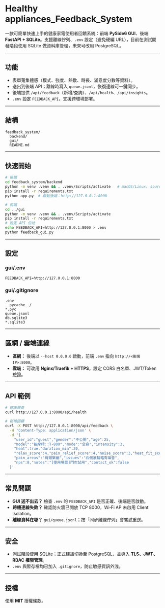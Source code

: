 # Healthy appliances_Feedback_System 

一款可簡單快速上手的健康家電使用者回饋系統：前端 **PySide6 GUI**、後端 **FastAPI + SQLite**。支援離線佇列、`.env` 設定（避免硬編 URL），目前在測試開發階段使用 SQLite 做資料庫管理，未來可改用 PostgreSQL。

---

## 功能

* 表單蒐集體感（模式、強度、熱敷、時長、滿意度分數等資料）。
* 送出到後端 API；離線時寫入 `queue.jsonl`，恢復連線可一鍵同步。
* 後端提供 `/api/feedback`（新增/查詢）、`/api/health`、`/api/insights`。
* `.env` 設定 `FEEDBACK_API`，支援跨環境部署。

---

## 結構

```
feedback_system/
  backend/
  gui/
  README.md
```

---

## 快速開始

```bash
# 後端
cd feedback_system/backend
python -m venv .venv && . .venv/Scripts/activate   # macOS/Linux: source .venv/bin/activate
pip install -r requirements.txt
python app.py  # 啟動後端：http://127.0.0.1:8000

# 前端
cd ../gui
python -m venv .venv && . .venv/Scripts/activate
pip install -r requirements.txt
# 設定 API 位址
echo FEEDBACK_API=http://127.0.0.1:8000 > .env
python feedback_gui.py
```

---

## 設定

### gui/.env

```
FEEDBACK_API=http://127.0.0.1:8000
```

### gui/.gitignore

```
.env
__pycache__/
*.pyc
queue.jsonl
db.sqlite3
*.sqlite3
```

---

## 區網 / 雲端連線

* **區網：** 後端以 `--host 0.0.0.0` 啟動，前端 `.env` 指向 `http://<後端IP>:8000`。
* **雲端：** 可改用 **Nginx/Traefik + HTTPS**，設定 CORS 白名單、JWT/Token 驗證。

---

## API 範例

```bash
# 健康檢查
curl http://127.0.0.1:8000/api/health

# 新增回饋
curl -X POST http://127.0.0.1:8000/api/feedback \
  -H 'Content-Type: application/json' \
  -d '{
    "user_id":"guest","gender":"不公開","age":25,
    "model":"按摩椅::T-800","mode":"全身","intensity":3,
    "heat":true,"duration_min":20,
    "relax_score":4,"pain_relief_score":4,"noise_score":3,"heat_fit_score":4,
    "pain_areas":"肩頸緊繃","issues":"右側滾輪略有噪音",
    "nps":8,"notes":"[使用場景]門市試用","contact_ok":false
  }'
```

---

## 常見問題

* **GUI 送不出去？** 檢查 `.env` 的 `FEEDBACK_API` 是否正確、後端是否啟動。
* **跨機連線失敗？** 確認防火牆已開放 TCP 8000，Wi‑Fi AP 未啟用 Client Isolation。
* **離線資料在哪？** `gui/queue.jsonl`；按「同步離線佇列」會嘗試重送。

---

## 安全

* 測試階段使用 SQLite；正式建議切換至 PostgreSQL，並導入 **TLS、JWT、RBAC 權限管理**。
* `.env` 與暫存檔均已加入 `.gitignore`，防止敏感資訊外洩。

---

## 授權

使用 **MIT** 授權條款。
